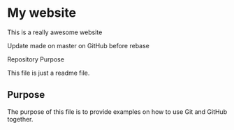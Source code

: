 # My website

This is a really awesome website

Update made on master on GitHub before rebase

 Repository Purpose

This file is just a readme file.

## Purpose

The purpose of this file is to provide examples
on how to use Git and GitHub together.